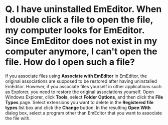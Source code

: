 # Q. I have uninstalled EmEditor. When I double click a file to open the file, my computer looks for EmEditor. Since EmEditor does not exist in my computer anymore, I can't open the file. How do I open such a file?

If you associate files using **Associate with EmEditor** in EmEditor, the original associations are supposed to be restored
after having uninstalled EmEditor.
However, if you associate files yourself in other applications such as Explorer, you need to restore the
original associations yourself. Open Windows Explorer, click **Tools**, select **Folder Options**,
and then click the **File Types** page.
Select extensions you want to delete in the **Registered file types** list
box and click the **Change** button.
In the resulting **Open With** dialog box, select a program other than EmEditor that you want to associate the file with.
